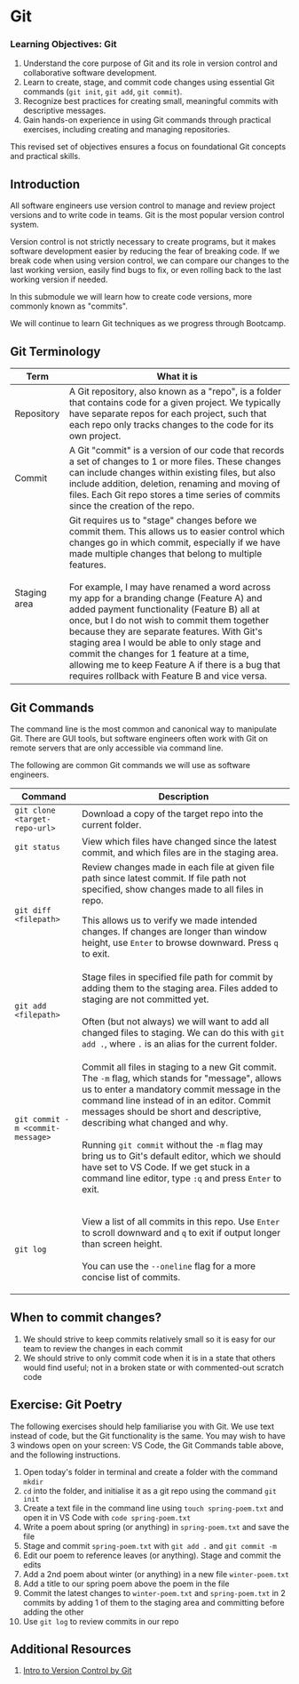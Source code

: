 # Git

### **Learning Objectives: Git**
1. Understand the core purpose of Git and its role in version control and collaborative software development.  
2. Learn to create, stage, and commit code changes using essential Git commands (`git init`, `git add`, `git commit`).  
3. Recognize best practices for creating small, meaningful commits with descriptive messages.  
4. Gain hands-on experience in using Git commands through practical exercises, including creating and managing repositories.  

This revised set of objectives ensures a focus on foundational Git concepts and practical skills.

## Introduction

All software engineers use version control to manage and review project versions and to write code in teams. Git is the most popular version control system.

Version control is not strictly necessary to create programs, but it makes software development easier by reducing the fear of breaking code. If we break code when using version control, we can compare our changes to the last working version, easily find bugs to fix, or even rolling back to the last working version if needed.

In this submodule we will learn how to create code versions, more commonly known as "commits".&#x20;

We will continue to learn Git techniques as we progress through Bootcamp.

## Git Terminology

| Term         | What it is                                                                                                                                                                                                                                                                                                                                                                                                                                                                                                                                                                                                                                                         |
| ------------ | ------------------------------------------------------------------------------------------------------------------------------------------------------------------------------------------------------------------------------------------------------------------------------------------------------------------------------------------------------------------------------------------------------------------------------------------------------------------------------------------------------------------------------------------------------------------------------------------------------------------------------------------------------------------ |
| Repository   | A Git repository, also known as a "repo", is a folder that contains code for a given project. We typically have separate repos for each project, such that each repo only tracks changes to the code for its own project.                                                                                                                                                                                                                                                                                                                                                                                                                                          |
| Commit       | A Git "commit" is a version of our code that records a set of changes to 1 or more files. These changes can include changes within existing files, but also include addition, deletion, renaming and moving of files. Each Git repo stores a time series of commits since the creation of the repo.                                                                                                                                                                                                                                                                                                                                                                |
| Staging area | Git requires us to "stage" changes before we commit them. This allows us to easier control which changes go in which commit, especially if we have made multiple changes that belong to multiple features.<br><br>For example, I may have renamed a word across my app for a branding change (Feature A) and added payment functionality (Feature B) all at once, but I do not wish to commit them together because they are separate features. With Git's staging area I would be able to only stage and commit the changes for 1 feature at a time, allowing me to keep Feature A if there is a bug that requires rollback with Feature B and vice versa. |

## Git Commands

The command line is the most common and canonical way to manipulate Git. There are GUI tools, but software engineers often work with Git on remote servers that are only accessible via command line.

The following are common Git commands we will use as software engineers.

| Command                          | Description                                                                                                                                                                                                                                                                                                                                                                                                                                                                                                                                        |
| -------------------------------- | -------------------------------------------------------------------------------------------------------------------------------------------------------------------------------------------------------------------------------------------------------------------------------------------------------------------------------------------------------------------------------------------------------------------------------------------------------------------------------------------------------------------------------------------------- |
| `git clone <target-repo-url>`    | Download a copy of the target repo into the current folder.                                                                                                                                                                                                                                                                                                                                                                                                                                                                                        |
| `git status`                     | View which files have changed since the latest commit, and which files are in the staging area.                                                                                                                                                                                                                                                                                                                                                                                                                                                    |
| `git diff <filepath>`            | Review changes made in each file at given file path since latest commit. If file path not specified, show changes made to all files in repo.</p><p>This allows us to verify we made intended changes. If changes are longer than window height, use <code>Enter</code> to browse downward. Press <code>q</code> to exit.                                                                                                                                                                                                                    |
| `git add <filepath>`             | Stage files in specified file path for commit by adding them to the staging area. Files added to staging are not committed yet.<br><br>Often (but not always) we will want to add all changed files to staging. We can do this with <code>git add .</code>, where <code>.</code> is an alias for the current folder.                                                                                                                                                                                                                        |
| `git commit -m <commit-message>` | <p>Commit all files in staging to a new Git commit. The <code>-m</code> flag, which stands for "message", allows us to enter a mandatory commit message in the command line instead of in an editor. Commit messages should be short and descriptive, describing what changed and why.<br><br>Running <code>git commit</code> without the <code>-m</code> flag may bring us to Git's default editor, which we should have set to VS Code. If we get stuck in a command line editor, type <code>:q</code> and press <code>Enter</code> to exit.</p> |
| `git log`                        | <p>View a list of all commits in this repo. Use <code>Enter</code> to scroll downward and <code>q</code> to exit if output longer than screen height. <br><br>You can use the <code>--oneline</code> flag for a more concise list of commits.</p>                                                                                                                                                                                                                                                                                                  |

## When to commit changes?

1. We should strive to keep commits relatively small so it is easy for our team to review the changes in each commit
2. We should strive to only commit code when it is in a state that others would find useful; not in a broken state or with commented-out scratch code

## Exercise: Git Poetry

The following exercises should help familiarise you with Git. We use text instead of code, but the Git functionality is the same. You may wish to have 3 windows open on your screen: VS Code, the Git Commands table above, and the following instructions.

1. Open today's folder in terminal and create a folder with the command `mkdir`
2. `cd` into the folder, and initialise it as a git repo using the command `git init`
3. Create a text file in the command line using `touch spring-poem.txt` and open it in VS Code with `code spring-poem.txt`
4. Write a poem about spring (or anything) in `spring-poem.txt` and save the file
5. Stage and commit `spring-poem.txt` with `git add .` and `git commit -m`
6. Edit our poem to reference leaves (or anything). Stage and commit the edits
7. Add a 2nd poem about winter (or anything) in a new file `winter-poem.txt`
8. Add a title to our spring poem above the poem in the file
9. Commit the latest changes to `winter-poem.txt` and `spring-poem.txt` in 2 commits by adding 1 of them to the staging area and committing before adding the other
10. Use `git log` to review commits in our repo

## Additional Resources

1. <a href="https://git-scm.com/book/en/v2/Getting-Started-About-Version-Control" target="_blank">Intro to Version Control by Git</a>